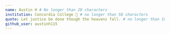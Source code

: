 ```yaml
---
name: Austin H # No longer than 28 characters
institution: Concordia College 🚩 # no longer than 58 characters
quote: Let justice be done though the heavens fall. # no longer than 100 characters, avoid using quotes(") to guarantee the format remains the same.
github_user: austinh115
---
```

